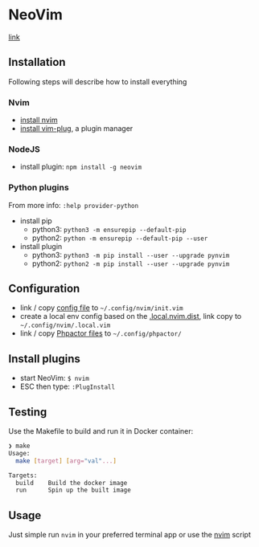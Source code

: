 # NeoVim

[link](https://neovim.io/)

## Installation

Following steps will describe how to install everything

### Nvim

- [install nvim](https://github.com/neovim/neovim/wiki/Installing-Neovim)
- [install vim-plug](https://github.com/junegunn/vim-plug#unix-linux), a plugin manager

### NodeJS

- install plugin: `npm install -g neovim`

### Python plugins

From more info: `:help provider-python`

- install pip 
  - python3: `python3 -m ensurepip --default-pip`
  - python2: `python -m ensurepip --default-pip --user`
- install plugin
  - python3: `python3 -m pip install --user --upgrade pynvim`
  - python2: `python2 -m pip install --user --upgrade pynvim`

## Configuration

- link / copy [config file](/vim/dotfiles/.nvim.config) to `~/.config/nvim/init.vim`
- create a local env config based on the [.local.nvim.dist](/vim/dotfiles/.local.nvim.dist), link copy to `~/.config/nvim/.local.vim`
- link / copy [Phpactor files](/vim/vendor/phpactor/) to `~/.config/phpactor/`

## Install plugins

- start NeoVim: `$ nvim`
- ESC then type: `:PlugInstall`

## Testing

Use the Makefile to build and run it in Docker container:

```bash
❯ make
Usage:
  make [target] [arg="val"...]

Targets:
  build    Build the docker image
  run      Spin up the built image
```

## Usage

Just simple run `nvim` in your preferred terminal app or use the [nvim](nvim) script
